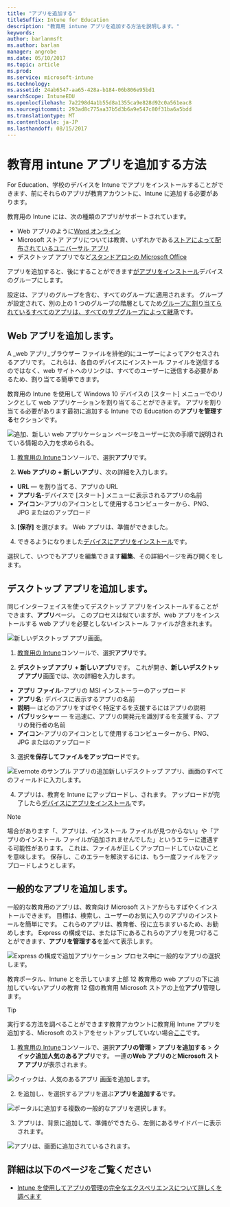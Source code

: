```yaml
---
title: "アプリを追加する"
titleSuffix: Intune for Education
description: "教育用 intune アプリを追加する方法を説明します。"
keywords: 
author: barlanmsft
ms.author: barlan
manager: angrobe
ms.date: 05/10/2017
ms.topic: article
ms.prod: 
ms.service: microsoft-intune
ms.technology: 
ms.assetid: 24ab6547-aa65-428a-b184-06b806e95bd1
searchScope: IntuneEDU
ms.openlocfilehash: 7a2298d4a1b55d8a1355ca9e828d92c0a561eac8
ms.sourcegitcommit: 293ad8c775aa37b5d3b6a9e547c80f31ba6a5bdd
ms.translationtype: MT
ms.contentlocale: ja-JP
ms.lasthandoff: 08/15/2017
---
```

# <a name="how-do-i-add-apps-to-intune-for-education"></a>教育用 intune アプリを追加する方法

For Education、学校のデバイスを Intune でアプリをインストールすることができます、前にそれらのアプリが教育アカウントに、Intune に追加する必要があります。

教育用の Intune には、次の種類のアプリがサポートされています。
- Web アプリのように[Word オンライン](https://office.live.com/start/Word.aspx)
- Microsoft ストア アプリについては教育、いずれかである[ストアによって配布されているユニバーサル アプリ](https://technet.microsoft.com/itpro/windows/manage/apps-in-windows-store-for-business)
- デスクトップ アプリでなど[スタンドアロンの Microsoft Office](https://products.office.com/products)

アプリを追加すると、後にすることができます[がアプリをインストール](install-apps.md)デバイスのグループにします。

設定は、アプリのグループを含む、すべてのグループに適用されます。 グループが設定されて、別の上の 1 つのグループの階層としてため[グループに割り当てられているすべてのアプリは、すべてのサブグループによって継承](settings-inheritance.md)です。

## <a name="add-web-apps"></a>Web アプリを追加します。

A _web アプリ_ブラウザー ファイルを排他的にユーザーによってアクセスされるアプリです。 これらは、各自のデバイスにインストール ファイルを送信するのではなく、web サイトへのリンクは、すべてのユーザーに送信する必要があるため、割り当てる簡単できます。

教育用の Intune を使用して Windows 10 デバイスの [スタート] メニューでのリンクとして web アプリケーションを割り当てることができます。 アプリを割り当てる必要があります最初に追加する Intune での Education の**アプリを管理する**セクションです。

  ![追加、新しい web アプリケーション ページをユーザーに次の手順で説明されている情報の入力を求められる。](./media/apps-001-add-webapp.png)

1. [教育用の Intune](https://intuneeducation.portal.azure.com)コンソールで、選択**アプリ**です。

2. **Web アプリの** **+ 新しいアプリ**、次の詳細を入力します。
 * **URL** — を割り当てる、アプリの URL
 * **アプリ名**-デバイスで [スタート] メニューに表示されるアプリの名前
 * **アイコン**-アプリのアイコンとして使用するコンピューターから、PNG、JPG またはのアップロード

3. **[保存]** を選びます。 Web アプリは、準備ができました。

4. できるようになりました[デバイスにアプリをインストール](install-apps.md)です。

選択して、いつでもアプリを編集できます**編集**、その詳細ページを再び開くをします。

## <a name="add-desktop-apps"></a>デスクトップ アプリを追加します。

同じインターフェイスを使ってデスクトップ アプリをインストールすることができます、**アプリ**ページ。 このプロセスは似ていますが、web アプリをインストールする web アプリを必要としないインストール ファイルが含まれます。

![新しいデスクトップ アプリ画面。](./media/apps-003-add-desktop-app.png)

1. [教育用の Intune](https://intuneeducation.portal.azure.com)コンソールで、選択**アプリ**です。

2. **デスクトップ アプリ** **+ 新しいアプリ**です。 これが開き、**新しいデスクトップ アプリ**画面では、次の詳細を入力します。
 * **アプリ ファイル**-アプリの MSI インストーラーのアップロード
 * **アプリ名**: デバイスに表示するアプリの名前
 * **説明**— はどのアプリをすばやく特定するを支援するにはアプリの説明
 * **パブリッシャー** — を迅速に、アプリの開発元を識別するを支援する、アプリの発行者の名前
 * **アイコン**-アプリのアイコンとして使用するコンピューターから、PNG、JPG またはのアップロード

3. 選択**を保存してファイルをアップロード**です。

  ![Evernote のサンプル アプリの追加新しいデスクトップ アプリ、画面のすべてのフィールドに入力します。](./media/apps-004-filled-out-desktop-app.png)

4. アプリは、教育を Intune にアップロードし、されます。 アップロードが完了したら[デバイスにアプリをインストール](install-apps.md)です。

> [!NOTE]
> 場合があります「、アプリは、インストール ファイルが見つからない」や「アプリのインストール ファイルが追加されませんでした」というエラーに遭遇する可能性があります。 これは、ファイルが正しくアップロードしていないことを意味します。 保存し、このエラーを解決するには、もう一度ファイルをアップロードしようとします。

## <a name="add-popular-apps"></a>一般的なアプリを追加します。

一般的な教育用のアプリは、教育向け Microsoft ストアからもすばやくインストールできます。 目標は、検索し、ユーザーのお気に入りのアプリのインストールを簡単にです。 これらのアプリは、教育者、役に立ちますいるため、お勧めします。 Express の構成では、または下にあるこれらのアプリを見つけることができます、**アプリを管理する**を並べて表示します。

  ![Express の構成で追加アプリケーション プロセス中に一般的なアプリの選択します。](./media/apps-005-popular-apps.png)

教育ポータル、Intune とを示しています上部 12 教育用の web アプリの下に追加していないアプリの教育 12 個の教育用 Microsoft ストアの上位**アプリ**管理します。

> [!TIP]
> 実行する方法を調べることができます教育アカウントに教育用 Intune アプリを追加する、Microsoft のストアをセットアップしていない場合[ここ](acquire-store-apps.md)です。

1. [教育用の Intune](https://intuneeducation.portal.azure.com)コンソールで、選択**アプリの管理** > **アプリを追加する** > **クイック追加人気のあるアプリ**です。 一連の**Web アプリの**と**Microsoft ストア アプリ**が表示されます。

  ![クイックは、人気のあるアプリ 画面を追加します。](./media/apps-006-add-popular-apps.png)

2. を追加し、を選択するアプリを選ぶ**アプリを追加する**です。

  ![ポータルに追加する複数の一般的なアプリを選択します。](./media/apps-007-select-multiple-popular-apps.png)

3. アプリは、背景に追加して、準備ができたら、左側にあるサイドバーに表示されます。

  ![アプリは、画面に追加されているされます。](./media/apps-008-your-popular-apps-are-being-added.png)

## <a name="find-out-more"></a>詳細は以下のページをご覧ください

- [Intune を使用してアプリの管理の完全なエクスペリエンスについて詳しくを調べます](https://docs.microsoft.com/intune/deploy-use/add-apps)
